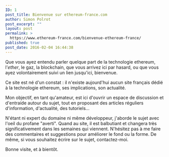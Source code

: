 ```yaml
---
ID: 1
post_title: Bienvenue sur ethereum-france.com
author: Simon Polrot
post_excerpt: ""
layout: post
permalink: >
  https://www.ethereum-france.com/bienvenue-ethereum-france/
published: true
post_date: 2016-02-04 16:44:38
---
```

Que vous ayez entendu parler quelque part de la technologie ethereum, l'<em>ether</em>, le gaz, la blockchain, que vous arrivez ici par hasard, ou que vous ayez volontairement suivi un lien jusqu'ici, bienvenue.

Ce site est né d'un constat : il n'existe aujourd'hui aucun site français dédié à la technologie ethereum, ses implications, son actualité.

Mon objectif, en tant qu'amateur, est ici d'ouvrir un espace de discussion et d'entraide autour du sujet, tout en proposant des articles réguliers d'information, d'actualité, des tutoriels...

N'étant ni expert du domaine ni même développeur, j'aborde le sujet avec l'oeil du profane "averti". Quand au site, il est balbutiant et changera très significativement dans les semaines qui viennent. N'hésitez pas à me faire des commentaires et suggestions pour améliorer le fond ou la forme. De même, si vous souhaitez écrire sur le sujet, contactez-moi.

Bonne visite, et à bientôt.